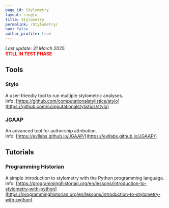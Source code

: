 ```yaml
---
page_id: Stylometry
layout: single
title: Stylometry
permalink: /Stylometry/
nav: false
author_profile: true
---
```


*Last update: 31 March 2025.*  
**<span style="color:red">STILL IN TEST PHASE<span>**

## Tools

### Stylo

A user-friendly tool to run multiple stylometric analyses.  
Info: [https://github.com/computationalstylistics/stylo](https://github.com/computationalstylistics/stylo)

### JGAAP

An advanced tool for authorship attribution.  
Info: [https://evllabs.github.io/JGAAP/](https://evllabs.github.io/JGAAP/)

## Tutorials

### Programming Historian

A simple introduction to stylometry with the Python programming language.  
Info: [https://programminghistorian.org/en/lessons/introduction-to-stylometry-with-python](https://programminghistorian.org/en/lessons/introduction-to-stylometry-with-python)
